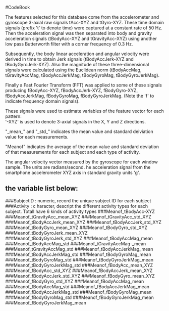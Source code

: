 #CodeBook


The features selected for this database come from the accelerometer and gyroscope 3-axial raw signals tAcc-XYZ and tGyro-XYZ. These time domain signals (prefix 't' to denote time) were captured at a constant rate of 50 Hz. Then the acceleration signal was then separated into body and gravity acceleration signals (tBodyAcc-XYZ and tGravityAcc-XYZ) using another low pass Butterworth filter with a corner frequency of 0.3 Hz.

Subsequently, the body linear acceleration and angular velocity were derived in time to obtain Jerk signals (tBodyAccJerk-XYZ and tBodyGyroJerk-XYZ). Also the magnitude of these three-dimensional signals were calculated using the Euclidean norm (tBodyAccMag, tGravityAccMag, tBodyAccJerkMag, tBodyGyroMag, tBodyGyroJerkMag). 

Finally a Fast Fourier Transform (FFT) was applied to some of these signals producing fBodyAcc-XYZ, fBodyAccJerk-XYZ, fBodyGyro-XYZ, fBodyAccJerkMag, fBodyGyroMag, fBodyGyroJerkMag. (Note the 'f' to indicate frequency domain signals). 

These signals were used to estimate variables of the feature vector for each pattern:  
'-XYZ' is used to denote 3-axial signals in the X, Y and Z directions.

"\_mean\_" and "\_std\_" indicates the mean value and standard deiviation value for each measurements.

"Meanof" indicates the average of the mean value and standard deviation of that measurements for each subject and each type of activity.

The angular velocity vector measured by the gyroscope for each window sample. The units are radians/second. 
he acceleration signal from the smartphone accelerometer XYZ axis in standard gravity units 'g'. 

## the variable list below:

###SubjectID : 
numeric, record the unique subject ID for each subject
###Activity : c
haracter, descript the different activity types for each subject. Totall have 6 kinds of activity types
###Meanof_tBodyAcc-XYZ 
###Meanof_tGravityAcc_mean_XYZ
###Meanof_tGravityAcc_std_XYZ
###Meanof_tBodyAccJerk_mean_XYZ
###Meanof_tBodyAccJerk_std_XYZ
###Meanof_tBodyGyro_mean_XYZ
###Meanof_tBodyGyro_std_XYZ
###Meanof_tBodyGyroJerk_mean_XYZ
###Meanof_tBodyGyroJerk_std_XYZ
###Meanof_tBodyAccMag_mean
###Meanof_tBodyAccMag_std
###Meanof_tGravityAccMag-_mean
###Meanof_tGravityAccMag_std
###Meanof_tBodyAccJerkMag_mean
###Meanof_tBodyAccJerkMag_std
###Meanof_tBodyGyroMag_mean
###Meanof_tBodyGyroMag_std
###Meanof_tBodyGyroJerkMag_mean
###Meanof_tBodyGyroJerkMag_std
###Meanof_fBodyAcc_mean_XYZ
###Meanof_fBodyAcc_std_XYZ
###Meanof_fBodyAccJerk_mean_XYZ
###Meanof_fBodyAccJerk_std_XYZ
###Meanof_fBodyGyro_mean_XYZ
###Meanof_fBodyGyro_std_XYZ
###Meanof_fBodyAccMag_mean
###Meanof_fBodyAccMag_std
###Meanof_fBodyAccJerkMag_mean
###Meanof_fBodyAccJerkMag_std
###Meanof_fBodyGyroMag_mean
###Meanof_fBodyGyroMag_std
###Meanof_fBodyGyroJerkMag_mean
###Meanof_fBodyGyroJerkMag_mean
